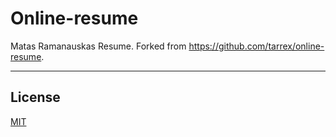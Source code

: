 # Online-resume

Matas Ramanauskas Resume. Forked from https://github.com/tarrex/online-resume.

---

## License

[MIT](https://choosealicense.com/licenses/mit/)
